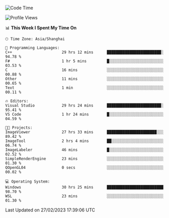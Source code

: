 <!--START_SECTION:waka-->
![Code Time](http://img.shields.io/badge/Code%20Time-702%20hrs%2022%20mins-blue)

![Profile Views](http://img.shields.io/badge/Profile%20Views-1-blue)

📊 **This Week I Spent My Time On** 

```text
🕑︎ Time Zone: Asia/Shanghai

💬 Programming Languages: 
C++                      29 hrs 12 mins      ████████████████████████░   94.78 % 
F#                       1 hr 5 mins         █░░░░░░░░░░░░░░░░░░░░░░░░   03.53 % 
C                        16 mins             ░░░░░░░░░░░░░░░░░░░░░░░░░   00.88 % 
Other                    11 mins             ░░░░░░░░░░░░░░░░░░░░░░░░░   00.65 % 
Text                     1 min               ░░░░░░░░░░░░░░░░░░░░░░░░░   00.11 % 

🔥 Editors: 
Visual Studio            29 hrs 24 mins      ████████████████████████░   95.41 % 
VS Code                  1 hr 24 mins        █░░░░░░░░░░░░░░░░░░░░░░░░   04.59 % 

🐱‍💻 Projects: 
ImageViewer              27 hrs 33 mins      ██████████████████████░░░   89.42 % 
ImageTool                2 hrs 4 mins        ██░░░░░░░░░░░░░░░░░░░░░░░   06.74 % 
ImageLabeler             46 mins             █░░░░░░░░░░░░░░░░░░░░░░░░   02.52 % 
SimpleRenderEngine       23 mins             ░░░░░░░░░░░░░░░░░░░░░░░░░   01.30 % 
QOpenGL04                0 secs              ░░░░░░░░░░░░░░░░░░░░░░░░░   00.02 % 

💻 Operating System: 
Windows                  30 hrs 25 mins      █████████████████████████   98.70 % 
WSL                      23 mins             ░░░░░░░░░░░░░░░░░░░░░░░░░   01.30 % 
```


 Last Updated on 27/02/2023 17:39:06 UTC
<!--END_SECTION:waka-->